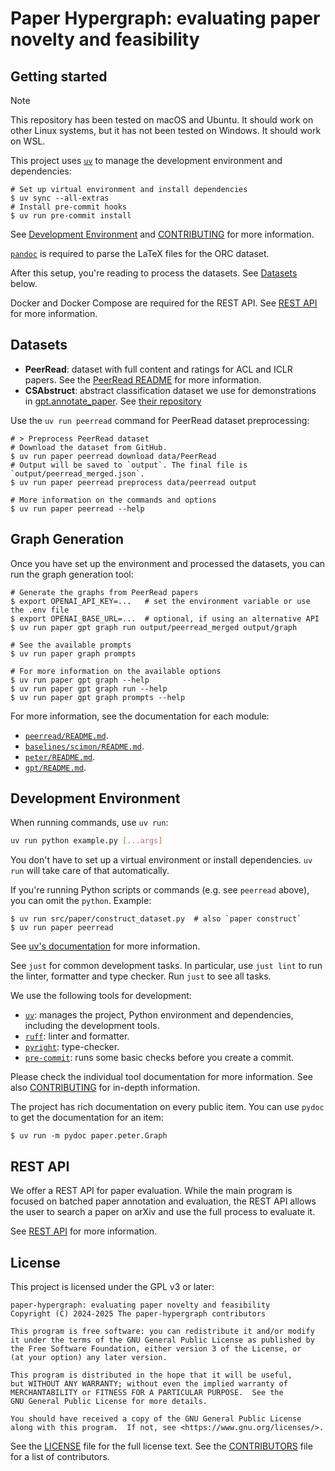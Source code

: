 # Paper Hypergraph: evaluating paper novelty and feasibility

## Getting started

> [!NOTE]
> This repository has been tested on macOS and Ubuntu. It should work on other Linux
> systems, but it has not been tested on Windows. It should work on WSL.

This project uses [`uv`](https://docs.astral.sh/uv/) to manage the development
environment and dependencies:

```console
# Set up virtual environment and install dependencies
$ uv sync --all-extras
# Install pre-commit hooks
$ uv run pre-commit install
```

See [Development Environment](#development-environment) and
[CONTRIBUTING](/CONTRIBUTING.md) for more information.

[`pandoc`](https://pandoc.org/installing.html) is required to parse the LaTeX files for
the ORC dataset.

After this setup, you're reading to process the datasets. See [Datasets](#datasets)
below.

Docker and Docker Compose are required for the REST API. See [REST
API](./src/paper/backend/README.md) for more information.

## Datasets

- **PeerRead**: dataset with full content and ratings for ACL and ICLR papers. See the
  [PeerRead README](/src/paper/peerread/README.md) for more information.
- **CSAbstruct**: abstract classification dataset we use for demonstrations in
  [gpt.annotate_paper](/src/paper/gpt/demonstrations.py). See
  [their repository](https://github.com/allenai/sequential_sentence_classification/tree/cf5ad6c663550dd8203f148cd703768d9ee86ff4)

Use the `uv run peerread` command for PeerRead dataset preprocessing:

```console
# > Preprocess PeerRead dataset
# Download the dataset from GitHub.
$ uv run paper peerread download data/PeerRead
# Output will be saved to `output`. The final file is `output/peerread_merged.json`.
$ uv run paper peerread preprocess data/peerread output

# More information on the commands and options
$ uv run paper peerread --help
```

## Graph Generation

Once you have set up the environment and processed the datasets, you can run the graph
generation tool:

```console
# Generate the graphs from PeerRead papers
$ export OPENAI_API_KEY=...   # set the environment variable or use the .env file
$ export OPENAI_BASE_URL=...  # optional, if using an alternative API
$ uv run paper gpt graph run output/peerread_merged output/graph

# See the available prompts
$ uv run paper graph prompts

# For more information on the available options
$ uv run paper gpt graph --help
$ uv run paper gpt graph run --help
$ uv run paper gpt graph prompts --help
```

For more information, see the documentation for each module:

- [`peerread/README.md`](./src/paper/peerread/README.md).
- [`baselines/scimon/README.md`](./src/paper/baselines/scimon/README.md).
- [`peter/README.md`](./src/paper/peter/README.md).
- [`gpt/README.md`](./src/paper/gpt/README.md).

## Development Environment

When running commands, use `uv run`:

```bash
uv run python example.py [...args]
```

You don't have to set up a virtual environment or install dependencies. `uv run` will
take care of that automatically.

If you're running Python scripts or commands (e.g. see `peerread` above), you can omit
the `python`. Example:

```console
$ uv run src/paper/construct_dataset.py  # also `paper construct`
$ uv run paper peerread
```

See [uv's documentation](https://docs.astral.sh/uv/concepts/projects/run/) for more
information.

See `just` for common development tasks. In particular, use `just lint` to
run the linter, formatter and type checker. Run `just` to see all tasks.

We use the following tools for development:

- [`uv`](https://docs.astral.sh/uv/): manages the project, Python environment and
  dependencies, including the development tools.
- [`ruff`](https://docs.astral.sh/ruff/): linter and formatter.
- [`pyright`](https://microsoft.github.io/pyright): type-checker.
- [`pre-commit`](https://pre-commit.com/): runs some basic checks before you
  create a commit.

Please check the individual tool documentation for more information. See also
[CONTRIBUTING](/CONTRIBUTING.md) for in-depth information.

The project has rich documentation on every public item. You can use `pydoc` to get the
documentation for an item:

```console
$ uv run -m pydoc paper.peter.Graph
```

## REST API

We offer a REST API for paper evaluation. While the main program is focused on batched
paper annotation and evaluation, the REST API allows the user to search a paper on arXiv
and use the full process to evaluate it.

See [REST API](./src/paper/backend/README.md) for more information.

## License

This project is licensed under the GPL v3 or later:

    paper-hypergraph: evaluating paper novelty and feasibility
    Copyright (C) 2024-2025 The paper-hypergraph contributors

    This program is free software: you can redistribute it and/or modify
    it under the terms of the GNU General Public License as published by
    the Free Software Foundation, either version 3 of the License, or
    (at your option) any later version.

    This program is distributed in the hope that it will be useful,
    but WITHOUT ANY WARRANTY; without even the implied warranty of
    MERCHANTABILITY or FITNESS FOR A PARTICULAR PURPOSE.  See the
    GNU General Public License for more details.

    You should have received a copy of the GNU General Public License
    along with this program.  If not, see <https://www.gnu.org/licenses/>.

See the [LICENSE](LICENSE) file for the full license text. See the
[CONTRIBUTORS](CONTRIBUTORS) file for a list of contributors.
